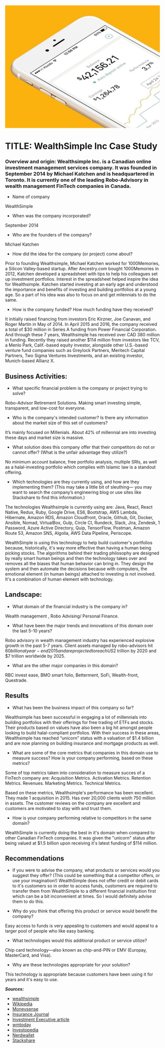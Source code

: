 ![wealthsimple](wealthsimple.jpg)


# TITLE: WealthSimple Inc Case Study
### Overview and origin: Wealthsimple Inc. is a Canadian online investment management services company. It was founded in September 2014 by Michael Katchen and is headquartered in Toronto. It is currently one of the leading Robo-Advisory in wealth management FinTech companies in Canada.

* Name of company

WealthSimple

* When was the company incorporated?

September 2014

* Who are the founders of the company? 

Michael Katchen

* How did the idea for the company (or project) come about?

Prior to founding Wealthsimple, Michael Katchen worked for 1000Memories, a Silicon Valley-based startup. After Ancestry.com bought 1000Memories in 2012, Katchen developed a spreadsheet with tips to help his colleagues set up investment portfolios. Interest in the spreadsheet helped inspire the idea for Wealthsimple. Katchen started investing at an early age and understood the importance and benefits of investing and building portfolios at a young age. So a part of his idea was also to focus on and get milennials to do the same.

* How is the company funded? How much funding have they received?

It initially raised financing from investors Eric Kirzner, Joe Canavan, and Roger Martin in May of 2014. In April 2015 and 2016, the company received a total of $30 million in Series A funding from Power Financial Corporation. And through these 7 years, Wealthsimple has received over CAD 380 million in funding. Recently they raised another $114 million from investors like TCV, a Menlo Park, Calif.-based equity investor, alongside other U.S.-based venture fund companies such as Greylock Partners, Meritech Capital Partners, Two Sigma Ventures Investments, and an existing investor, Munich-based Allianz X.


## Business Activities:

* What specific financial problem is the company or project trying to solve? 

Robo-Advisor Retirement Solutions.
Making smart investing simple, transparent, and low-cost for everyone.

* Who is the company's intended customer?  Is there any information about the market size of this set of customers? 

It’s mainly focused on Millenials. About 42% of millennial are into investing these days and market size is massive.

* What solution does this company offer that their competitors do not or cannot offer? (What is the unfair advantage they utilize?)

No minimum account balance, free portfolio analysis, multiple SRIs, as well as a halal-investing portfolio which complies with Islamic law is a standout offering. 

* Which technologies are they currently using, and how are they implementing them? (This may take a little bit of sleuthing–– you may want to search the company’s engineering blog or use sites like Stackshare to find this information.)

The technologies Wealthsimple is currently using are: Java, React, React Native, Redux, Ruby, Google Drive, ES6, Bootstrap, AWS Lambda, Hibernate, Amazon RDS, Amazon Cloudfront, Oracle, Github, Git, Docker, Ansible, Nomad, VirtualBox, Gulp, Circle CI, Rundeck, Slack, Jira, Zendesk, 1 Password, Azure Active Directory, Quip, TensorFlow, Postman,  Amazon Route 53, Amazon SNS, Algolia, AWS Data Pipeline, Periscope. 

WealthSimple is using this technology to help build customer's portfolios because, historically, it's way more effective than having a human being picking stocks.  The algorithms behind their trading philosophy are designed by really smart human beings and then the technology takes over and removes all the biases that human behavior can bring in. They design the system and then automate the decisions because with computers, the emotional element (in human beings) attached to investing is not involved. It's a combination of human element with technology.


## Landscape:

* What domain of the financial industry is the company in?  

Wealth management , Robo Advising/ Personal Finance.

* What have been the major trends and innovations of this domain over the last 5-10 years? 

Robo advisory in wealth management industry has experienced explosive growth in the past 5-7 years. Client assets managed by robo-advisors hit $60 billion at year-end 2015 and are projected to reach US$2 trillion by 2020 and $7 trillion worldwide by 2025. 

* What are the other major companies in this domain?

RBC invest ease, BMO smart folio, Betterment, SoFi, Wealth-front, Questrade.

## Results

* What has been the business impact of this company so far? 

Wealthsimple has been successful in engaging a lot of millennials into building portfolios with their offerings for free trading of ETFs and stocks. Their products based on values have also been a big hit amongst people looking to build halal-compliant portfolios. With their success in these areas, Wealthsimple has reached “unicorn” status with a valuation of $1.4 billion and are now planning on building insurance and mortgage products as well.


* What are some of the core metrics that companies in this domain use to measure success? How is your company performing, based on these metrics?

Some of top metrics taken into consideration to measure succes of a FinTech company are:
Acquisition Metrics.
Activation Metrics. 
Retention Metrics.
Revenues.
Marketing Metrics.
Technical Metrics.

Based on these metrics, Wealthsimple's performance has been excellent. They made 1 acquisition in 2015. Has over 20,000 clients wioth 750 million in assets. The customer reviews on the company are excellent and customers are motivated to stay with and trust them.


* How is your company performing relative to competitors in the same domain?

WealthSimple is currently doing the best in it's domain when compared to other Canadian FinTech companies. It was given the "unicorn" status after being valued at $1.5 billion upon receiving it's latest funding of $114 million.

## Recommendations

* If you were to advise the company, what products or services would you suggest they offer? (This could be something that a competitor offers, or use your imagination!)
WealthSimple does not offer credit or debit cards to it's customers so in order to access funds, customers are required to transfer them from WealthSimple to a different financial instituition first which can be a bit inconvenient at times. So I would definitely advise them to do this.

* Why do you think that offering this product or service would benefit the company?

Easy access to funds is very appealing to customers and would appeal to a larger pool of people who like easy banking.

* What technologies would this additional product or service utilize?

Chip card technology—also known as chip-and-PIN or EMV (Europay, MasterCard, and Visa).

* Why are these technologies appropriate for your solution?

This technology is appropriate because customers have been using it for years and it's easy to use.


***Sources:***
- [wealthsimple](https://www.wealthsimple.com/en-ca/)
- [Wikipedia](https://en.wikipedia.org/wiki/Wealthsimple)
- [Moneysense](https://www.moneysense.ca/save/investing/wealthsimple-review/)
- [Insurance Journal](https://www.insurancejournal.com/news/international/2020/10/16/586763.htm)
- [Investment Executive article](https://www.investmentexecutive.com/news/industry-news/wealthsimple-raises-114-million-in-financing-round/)
- [wmtoday](https://wmtoday.com/2019/06/04/wealthsimple-tries-to-breakout-of-the-canadian-market-with-a-100-million-from-allianz/)
- [Investopedia](https://www.investopedia.com/terms/r/roboadvisor-roboadviser.asp)
- [Nerdwallet](https://www.nerdwallet.com/reviews/investing/advisors/wealthsimple)
- [Stackshare](https://stackshare.io/wealthsimple/wealthsimple) 
